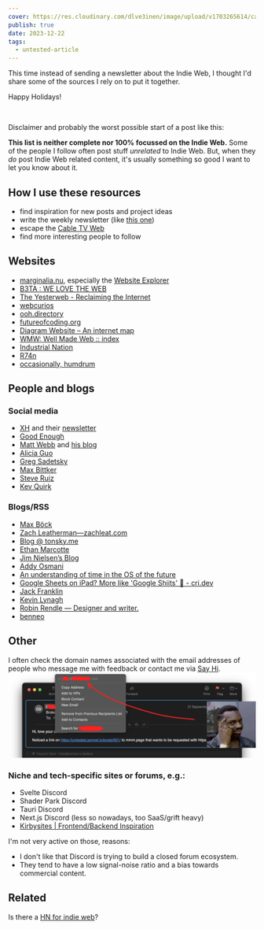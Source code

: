 ```yaml
---
cover: https://res.cloudinary.com/dlve3inen/image/upload/v1703265614/card-newsletter_kzk98x.png
publish: true
date: 2023-12-22
tags:
  - untested-article
---
```

This time instead of sending a newsletter about the Indie Web, I thought I'd share some of the sources I rely on to put it together.

Happy Holidays! 

<img src="https://www.potato.horse/_next/image?url=https%3A%2F%2Fimages.ctfassets.net%2Fhyylafu4fjks%2F581AQCa0uK3RkT6ZKIPWJb%2F40ee9af874c8a067f997e26c0457317b%2FF84A2B9E-F8BE-435F-81F0-33EA5D313A31.png&w=3840&q=75" alt="">

Disclaimer and probably the worst possible start of a post like this:

**This list is neither complete nor 100% focussed on the Indie Web.** Some of the people I follow often post stuff *unrelated* to Indie Web. But, when they *do* post Indie Web related content, it's usually something so good I want to let you know about it.

## How I use these resources

- find inspiration for new posts and project ideas
- write the weekly newsletter (like [this one](<../TIL/weekly/48>))
- escape the [Cable TV Web](<../Cable TV Web>)
- find more interesting people to follow

## Websites

- [marginalia.nu](https://marginalia.nu), especially the [Website Explorer](https://explore.marginalia.nu/)
- [B3TA : WE LOVE THE WEB](https://b3ta.com)
- [The Yesterweb - Reclaiming the Internet](https://yesterweb.org/)
- [webcurios](https://webcurios.co.uk)
- [ooh.directory](https://ooh.directory)
- [futureofcoding.org](https://futureofcoding.org)
- [Diagram Website – An internet map](https://diagram.website)
- [WMW: Well Made Web :: index](http://wmw.thran.uk)
- [Industrial Nation](https://industrialnation.co.uk)
- [R74n](https://r74n.com/ants/)
- [occasionally, humdrum](https://kinopio.club/-occasionally-humdrum-vol-003-zIo9Fu0uf2Y9L-idOGwB1)


## People and blogs

### Social media

- [XH](https://twitter.com/xhfloz) and their [newsletter](https://woolgather.sh)
- [Good Enough](https://twitter.com/goodenoughllc)
- [Matt Webb](https://mastodon.social/@genmon) and [his blog](https://interconnected.org/home/)
- [Alicia Guo](https://twitter.com/upcycledwords)
- [Greg Sadetsky](https://twitter.com/technology_greg)
- [Max Bittker](https://twitter.com/maxbittker)
- [Steve Ruiz](https://twitter.com/steveruizok)
- [Kev Quirk](https://kevquirk.com)

### Blogs/RSS

- [Max Böck](https://mxb.dev)
- [Zach Leatherman—zachleat.com](https://www.zachleat.com)
- [Blog @ tonsky.me](https://tonsky.me)
- [Ethan Marcotte](https://ethanmarcotte.com/wrote/let-a-website-be-a-worry-stone/)
- [Jim Nielsen’s Blog](https://blog.jim-nielsen.com)
- [Addy Osmani](https://addyosmani.com/blog/)
- [An understanding of time in the OS of the future](https://alexanderobenauer.com/weekly/20231021/)
- [Google Sheets on iPad? More like 'Google Shiits' 💩 - cri.dev](https://cri.dev/posts/2023-11-04-google-sheets-ipad-shit-slow/?utm_medium=rss&utm_source=rss&utm_campaign=rss)
- [Jack Franklin](https://www.jackfranklin.co.uk)
- [Kevin Lynagh](https://kevinlynagh.com)
- [Robin Rendle — Designer and writer.](https://robinrendle.com)
- [benneo](https://www.bneo.xyz/curius)

## Other

I often check the domain names associated with the email addresses of people who message me with feedback or contact me via [Say Hi](https://sonnet.io/posts/hi). 
![3226](untested-visitor-sites-mail-client.webp)

### Niche and tech-specific sites or forums, e.g.:

- Svelte Discord
- Shader Park Discord
- Tauri Discord
- Next.js Discord (less so nowadays, too SaaS/grift heavy)
- [Kirbysites | Frontend/Backend Inspiration](https://www.kirbysites.com)

I'm not very active on those, reasons:

- I don't like that Discord is trying to build a closed forum ecosystem.
- They tend to have a low signal-noise ratio and a bias towards commercial content.


## Related

Is there a [HN for indie web](<../HN for indie web>)?
